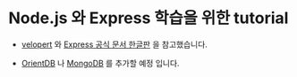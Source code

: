 # Node.js 와 Express 학습을 위한 tutorial

* [velopert](https://velopert.com/node-js-tutorials) 와 [Express 공식 문서 한글판](http://expressjs.com/ko/) 을 참고했습니다.

* [OrientDB](http://orientdb.com/docs/) 나 [MongoDB](https://docs.mongodb.com/manual/) 를 추가할 예정 입니다.
